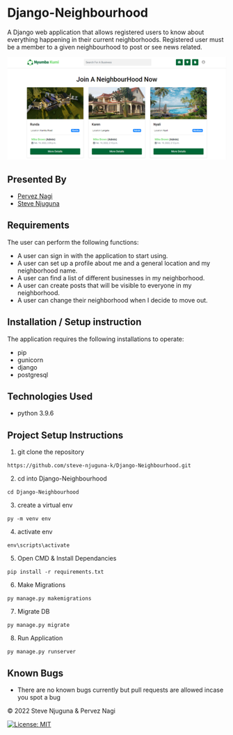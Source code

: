 # Django-Neighbourhood
A Django web application that allows registered users to know about everything happening in their current neighborhoods. Registered user must be a member to a given neighbourhood to post or see news related.

![](https://github.com/steve-njuguna-k/Django-Neighbourhood/blob/master/Screenshot.PNG)

## Presented By
- [Pervez Nagi](https://github.com/ismailPervez)
- [Steve Njuguna](https://github.com/steve-njuguna-k)

## Requirements
The user can perform the following functions:

- A user can sign in with the application to start using.
- A user can set up a profile about me and a general location and my neighborhood name.
- A user can find a list of different businesses in my neighborhood.
- A user can create posts that will be visible to everyone in my neighborhood.
- A user can change their neighborhood when I decide to move out.

## Installation / Setup instruction
The application requires the following installations to operate:
- pip
- gunicorn
- django
- postgresql

## Technologies Used
- python 3.9.6

## Project Setup Instructions
1) git clone the repository 
```
https://github.com/steve-njuguna-k/Django-Neighbourhood.git
```
2. cd into Django-Neighbourhood
```
cd Django-Neighbourhood
```
3. create a virtual env
```
py -m venv env
```
4. activate env
```
env\scripts\activate
```
5. Open CMD & Install Dependancies
```
pip install -r requirements.txt
```
6. Make Migrations
```
py manage.py makemigrations
```
7. Migrate DB
```
py manage.py migrate
```
8. Run Application
```
py manage.py runserver
```

## Known Bugs
- There are no known bugs currently but pull requests are allowed incase you spot a bug

© 2022 Steve Njuguna & Pervez Nagi

[![License: MIT](https://img.shields.io/badge/License-MIT-yellow.svg)](https://opensource.org/licenses/MIT)
